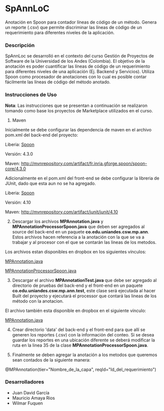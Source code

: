 # SpAnnLoC
Anotación en Spoon para contador líneas de código de un método. Genera un reporte (.csv) que permite discriminar las líneas de código de un requerimiento para diferentes niveles de la aplicación.

### Descripción
SpAnnLoc se desarrolló en el contexto del curso Gestión de Proyectos de Software de la Universidad de los Andes (Colombia). El objetivo de la anotación es poder cuantificar las líneas de código de un requerimiento para diferentes niveles de una aplicación (Ej. Backend y Servicios). Utiliza Spoon como procesador de anotaciones con lo cual es posible contar fácilmente las líneas de código del método anotado.

### Instrucciones de Uso
**Nota**: Las instrucciones que se presentan a continuación se realizaron tomando como base los proyectos de Marketplace utilizados en el curso.

1. Maven

  Inicialmente se debe configurar las dependencia de maven en el archivo pom.xml del back-end del proyecto:

  Liberia: <a href="http://spoon.gforge.inria.fr/">Spoon</a>

  Versión: 4.3.0
  
  Maven: http://mvnrepository.com/artifact/fr.inria.gforge.spoon/spoon-core/4.3.0
  
  Adicionalmente en el pom.xml del front-end se debe configurar la libreria de JUnit, dado que esta aun no se ha agregado.

  Liberia: <a href="http://junit.org/">Spoon</a>

  Versión: 4.10
  
  Maven: http://mvnrepository.com/artifact/junit/junit/4.10

2. Descargar los archivos <b>MPAnnotation.java</b> y <b>MPAnnotationProcessorSpoon.java</b> que deben ser agregados al source del back-end en un paquete <b>co.edu.uniandes.csw.mp.ann</b>. Estos archivos hacen referencia a la anotación con la que se va a trabajar y al procesor con el que se contarán las lineas de los metodos.
 

  Los archivos estan disponibles en dropbox en los siguientes vínculos:
  
  <a href="https://www.dropbox.com/s/t76k6ykxmyy0unc/MPAnnotation.java?dl=0">MPAnnotation.java</a>
  
  <a href="https://www.dropbox.com/s/2vm6svhgpdz8c4l/MPAnnotationProcessorSpoon.java?dl=0">MPAnnotationProcessorSpoon.java</a>
  
3. Descargar el archivo <b>MPAnnotationTest.java </b> que debe ser agregado al directorio de pruebas del back-end y el front-end en un paquete <b>co.edu.uniandes.csw.mp.ann.test</b>, este clase será ejecutada al hacer Built del proyecto y ejecutará el processor que contará las lineas de los método con la anotacion.


  El archivo también esta disponible en dropbox en el siguiente vínculo:
  
  <a href="https://www.dropbox.com/s/bqha5p3aknmjg7k/MPAnnotationTest.java?dl=0">MPAnnotation.java</a>

4. Crear directorio 'data' del back-end y el front-end para que allí se generen los reportes (.csv) con la información del conteo. Si se desea guardar los reportes en una ubicación diferente se deberá modificar la ruta en la linea 35 de la clase <b>MPAnnotationProcessorSpoon.java</b>.

5. Finalmente se deben agregar la anotación a los metodos que queremos sean contados de la siguiente manera:

  @MPAnnotation(tier="Nombre_de_la_capa", reqId="Id_del_requerimiento")


### Desarrolladores
* Juan David García
* Mauricio Amaya Rios
* Wilmar Fuquen
